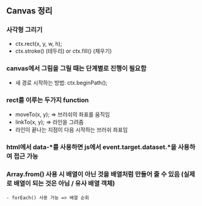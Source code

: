 ## Canvas 정리

### 사각형 그리기

- ctx.rect(x, y, w, h);
- ctx.stroke() (테두리) or ctx.fill() (채우기)

### canvas에서 그림을 그릴 때는 단계별로 진행이 필요함

- 새 경로 시작하는 방법: ctx.beginPath();

### rect를 이루는 두가지 function

- moveTo(x, y); => 브러쉬의 좌표를 움직임
- linkTo(x, y); => 라인을 그려줌
- 라인이 끝나는 지점이 다음 시작하는 브러쉬 좌표임

### html에서 data-\*를 사용하면 js에서 event.target.dataset.\*을 사용하여 접근 가능

### Array.from() 사용 시 배열이 아닌 것을 배열처럼 만들어 줄 수 있음 (실제로 배열이 되는 것은 아님 / 유사 배열 객체)

    - forEach() 사용 가능 => 배열 순회
